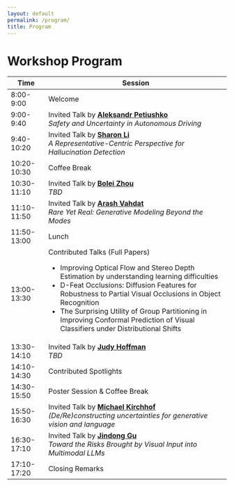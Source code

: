 ```yaml
---
layout: default
permalink: /program/
title: Program
---
```


# Workshop Program

<table class="table table-striped">
    <thead>
    <tr>
        <th scope="col">Time</th>
        <th scope="col">Session</th>
    </tr>
    </thead>
    <tbody>
    <tr>
        <td>8:00-9:00</td>
        <td>Welcome</td>
    </tr>
    <tr>
        <td>9:00-9:40</td>
        <td>Invited Talk by <strong><a href="https://petiushko.info/">Aleksandr Petiushko</a></strong><br>
        <i>Safety and Uncertainty in Autonomous Driving</i>
        </td>
    </tr>
    <tr>
        <td>9:40-10:20</td>
        <td>Invited Talk by <strong><a href="https://pages.cs.wisc.edu/~sharonli/">Sharon Li</a></strong><br>
        <i>A Representative-Centric Perspective for Hallucination Detection</i>
        </td>
    </tr>
    <tr>
        <td>10:20-10:30</td>
        <td>Coffee Break</td>
    </tr>
    <tr>
        <td>10:30-11:10</td>
        <td>Invited Talk by <strong><a href="https://boleizhou.github.io/">Bolei Zhou</a></strong><br>
        <i>TBD</i>
        </td>
    </tr>
    <tr>
        <td>11:10-11:50</td>
        <td>Invited Talk by <strong><a href="http://latentspace.cc/">Arash Vahdat</a></strong><br>
        <i>Rare Yet Real: Generative Modeling Beyond the Modes</i>
        </td>
    </tr>
    <tr>
        <td>11:50-13:00</td>
        <td>Lunch</td>
    </tr>
    <tr>
        <td>13:00-13:30</td>
        <td>Contributed Talks (Full Papers)<br>
        <ul>
            <li>Improving Optical Flow and Stereo Depth Estimation by understanding learning difficulties</li>
            <li>D-Feat Occlusions: Diffusion Features for Robustness to Partial Visual Occlusions in Object Recognition</li>
            <li>The Surprising Utility of Group Partitioning in Improving Conformal Prediction of Visual Classifiers under Distributional Shifts</li>
        </ul>
        </td>
    </tr>
    <tr>
        <td>13:30-14:10</td>
        <td>Invited Talk by <strong><a href="https://faculty.cc.gatech.edu/~judy/">Judy Hoffman</a></strong><br>
        <i>TBD</i>
        </td>
    </tr>
    <tr>
        <td>14:10-14:30</td>
        <td>Contributed Spotlights</td>
    </tr>
    <tr>
        <td>14:30-15:50</td>
        <td>Poster Session & Coffee Break</td>
    </tr>
    <tr>
        <td>15:50-16:30</td>
        <td>Invited Talk by <strong><a href="https://www.linkedin.com/in/michael-kirchhof/">Michael Kirchhof</a></strong><br>
        <i>(De/Re)constructing uncertainties for generative vision and language</i>
        </td>
    </tr>
    <tr>
        <td>16:30-17:10</td>
        <td>Invited Talk by <strong><a href="https://jindonggu.github.io/">Jindong Gu</a></strong><br>
        <i>Toward the Risks Brought by Visual Input into Multimodal LLMs</i>
        </td>
    </tr>
    <tr>
        <td>17:10-17:20</td>
        <td>Closing Remarks</td>
    </tr>
    </tbody>
</table>
